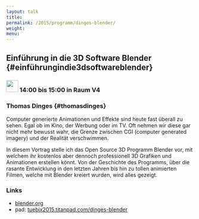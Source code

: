 ```yaml
---
layout: talk
title:
permalink: /2015/programm/dinges-blender/
weight: 
menu:
---
```

## Einführung in die 3D Software Blender {#einführungindie3dsoftwareblender}

### <img height = "32" src="../../../images/talk.svg"> 14:00 bis 15:00 in Raum V4

### Thomas Dinges {#thomasdinges}

Computer generierte Animationen und Effekte sind heute fast überall zu sehen. Egal ob im Kino, der Werbung oder im TV. Oft nehmen wir diese gar nicht mehr bewusst wahr,
die Grenze zwischen CGI (computer generated imagery) und der Realität verschwimmen.

In diesem Vortrag stelle ich das Open Source 3D Programm Blender vor, mit welchem ihr kostenlos aber dennoch professionell 3D Grafiken und Animationen erstellen könnt. Von der Geschichte des Programms, über die rasante Entwicklung in den letzten Jahren bis hin zu tollen animierten Filmen, welche mit Blender kreiert wurden, wird alles gezeigt.

### Links

- <a href="http://www.blender.org" target="_blank">blender.org</a>
- pad: <a href="https://tuebix2015.titanpad.com/dinges-blender" target="_blank">tuebix2015.titanpad.com/dinges-blender</a>
